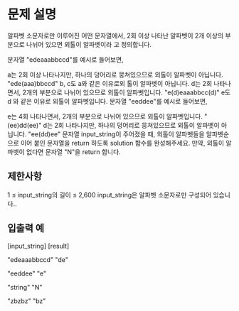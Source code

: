 # 문제 설명

알파벳 소문자로만 이루어진 어떤 문자열에서, 2회 이상 나타난 알파벳이 2개 이상의 부분으로 나뉘어 있으면 외톨이 알파벳이라
고 정의합니다.

문자열 "edeaaabbccd"를 예시로 들어보면,

a는 2회 이상 나타나지만, 하나의 덩어리로 뭉쳐있으므로 외톨이 알파벳이 아닙니다. "ede(aaa)bbccd" b, c도 a와 같은 이유로외
톨이 알파벳이 아닙니다. d는 2회 나타나면서, 2개의 부분으로 나뉘어 있으므로 외톨이 알파벳입니다. "e(d)eaaabbcc(d)" e도 d
와 같은 이유로 외톨이 알파벳입니다. 문자열 "eeddee"를 예시로 들어보면,

e는 4회 나타나면서, 2개의 부분으로 나뉘어 있으므로 외톨이 알파벳입니다. "(ee)dd(ee)" d는 2회 나타나지만, 하나의 덩어리로
뭉쳐있으므로 외톨이 알파벳이 아닙니다. "ee(dd)ee" 문자열 input_string이 주어졌을 때, 외톨이 알파벳들을 알파벳순으로 이어
붙인 문자열을 return 하도록 solution 함수를 완성해주세요. 만약, 외톨이 알파벳이 없다면 문자열 "N"을 return 합니다.

## 제한사항

1 ≤ input_string의 길이 ≤ 2,600 input_string은 알파벳 소문자로만 구성되어 있습니다..

## 입출력 예

[input_string] [result]

"edeaaabbccd" "de"

"eeddee" "e"

"string" "N"

"zbzbz" "bz"
